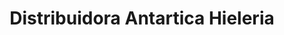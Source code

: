 ---
title: "Distribuidora Antartica Hieleria"
url: /san-pedro-sula/distribuidora-antartica-hieleria/
shop: general
---